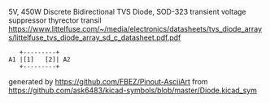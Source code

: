 5V, 450W Discrete Bidirectional TVS Diode, SOD-323
transient voltage suppressor thyrector transil
https://www.littelfuse.com/~/media/electronics/datasheets/tvs_diode_arrays/littelfuse_tvs_diode_array_sd_c_datasheet.pdf.pdf


	   +---------+
	A1 |[1]   [2]| A2
	   +---------+


generated by https://github.com/FBEZ/Pinout-AsciiArt from https://github.com/ask6483/kicad-symbols/blob/master/Diode.kicad_sym